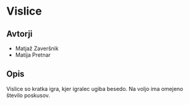# Vislice

## Avtorji

* Matjaž Zaveršnik
* Matija Pretnar

## Opis

Vislice so kratka igra, kjer igralec ugiba besedo.
Na voljo ima omejeno število poskusov.

